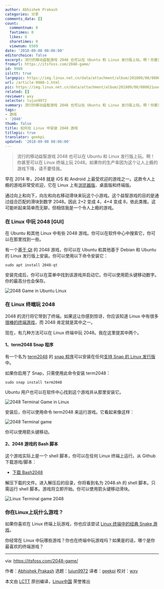 ```yaml
---
author: Abhishek Prakash
categories: 分享
comments_data: []
count:
  commentnum: 0
  favtimes: 0
  likes: 0
  sharetimes: 0
  viewnum: 6569
date: '2018-09-08 08:06:00'
editorchoice: false
excerpt: 流行的移动益智游戏 2048 也可以在 Ubuntu 和 Linux 发行版上玩。啊！你甚至可以在 Linux 终端上玩 2048。如果你的生产率因为这个让人上瘾的游戏下降，请不要怪我。
fromurl: https://itsfoss.com/2048-game/
id: 9988
islctt: true
largepic: https://img.linux.net.cn/data/attachment/album/201809/08/080621uoot78o1ehaa1dwt.jpg
url: /article-9988-1.html
pic: https://img.linux.net.cn/data/attachment/album/201809/08/080621uoot78o1ehaa1dwt.jpg.thumb.jpg
related: []
reviewer: wxy
selector: lujun9972
summary: 流行的移动益智游戏 2048 也可以在 Ubuntu 和 Linux 发行版上玩。啊！你甚至可以在 Linux 终端上玩 2048。如果你的生产率因为这个让人上瘾的游戏下降，请不要怪我。
tags:
- 游戏
- '2048'
thumb: false
title: 如何在 Linux 中安装 2048 游戏
titlepic: true
translator: geekpi
updated: '2018-09-08 08:06:00'
---
```



> 
> 流行的移动益智游戏 2048 也可以在 Ubuntu 和 Linux 发行版上玩。啊！你甚至可以在 Linux 终端上玩 2048。如果你的生产率因为这个让人上瘾的游戏下降，请不要怪我。
> 
> 
> 


早在 2014 年，2048 就是 iOS 和 Android 上最受欢迎的游戏之一。这款令人上瘾的游戏非常受欢迎，它在 Linux 上有[浏览器版](http://gabrielecirulli.github.io/2048/)、桌面版和终端版。


通过向上和向下，向左和向右移动滑块来玩这个小游戏。这个益智游戏的目的是通过组合匹配的滑块到数字 2048。因此 2+2 变成 4，4+4 变成 8，依此类推。这可能听起来简单而无聊，但相信我是一个令人上瘾的游戏。


### 在 Linux 中玩 2048 [GUI]


在 Ubuntu 和其他 Linux 中有些 2048 游戏。你可以在软件中心中搜索它，你可以在那里找到一些。


有一个[基于 Qt](https://www.qt.io/) 的 2048 游戏，你可以在 Ubuntu 和其他基于 Debian 和 Ubuntu 的 Linux 发行版上安装。你可以使用以下命令安装它：



```
sudo apt install 2048-qt
```

安装完成后，你可以在菜单中找到该游戏并启动它。你可以使用箭头键移动数字。你的最高分也会保存。


![2048 Game in Ubuntu Linux](/data/attachment/album/201809/08/080621uoot78o1ehaa1dwt.jpg)


### 在 Linux 终端玩 2048


2048 的流行将它带到了终端。如果这让你感到惊讶，你应该知道 Linux 中有很多[很棒的终端游戏](https://itsfoss.com/best-command-line-games-linux/)，而 2048 肯定就是其中之一。


现在，有几种方法可以在 Linux 终端中玩 2048。我在这里提其中两个。


#### 1、term2048 Snap 程序


有一个名为 [term2048](https://snapcraft.io/term2048) 的 [snap 程序](https://itsfoss.com/use-snap-packages-ubuntu-16-04/)可以安装在任何[支持 Snap 的 Linux 发行版](https://itsfoss.com/install-snap-linux/)中。


如果你启用了 Snap，只需使用此命令安装 term2048：



```
sudo snap install term2048
```

Ubuntu 用户也可以在软件中心找到这个游戏并从那里安装它。


![2048 Terminal Game in Linux](/data/attachment/album/201809/08/080621szmhnnm97797u9nh.png)


安装后，你可以使用命令 term2048 来运行游戏。它看起来像这样：


![2048 Terminal game](/data/attachment/album/201809/08/080622kwuj1up5n3fjiohj.jpg)


你可以使用箭头键移动。


#### 2、2048 游戏的 Bash 脚本


这个游戏实际上是一个 shell 脚本，你可以在任何 Linux 终端上运行。从 Github 下载游戏/脚本：


* [下载 Bash2048](https://github.com/mydzor/bash2048)


解压下载的文件。进入解压后的目录，你将看到名为 2048.sh 的 shell 脚本。只需运行 shell 脚本。游戏将立即开始。你可以使用箭头键移动滑块。


![Linux Terminal game 2048](/data/attachment/album/201809/08/080622b08up0d8lpxncp08.png)


### 你在Linux上玩什么游戏？


如果你喜欢在 Linux 终端上玩游戏，你也应该尝试 [Linux 终端中的经典 Snake 游戏](https://itsfoss.com/nsnake-play-classic-snake-game-linux-terminal/ "nSnake: Play The Classic Snake Game In Linux Terminal")。


你经常在 Linux 中玩哪些游戏？你也在终端中玩游戏吗？如果是的话，哪个是你最喜欢的终端游戏？




---


via: <https://itsfoss.com/2048-game/>


作者：[Abhishek Prakash](https://itsfoss.com/author/abhishek/) 选题：[lujun9972](https://github.com/lujun9972) 译者：[geekpi](https://github.com/geekpi) 校对：[wxy](https://github.com/wxy)


本文由 [LCTT](https://github.com/LCTT/TranslateProject) 原创编译，[Linux中国](https://linux.cn/) 荣誉推出